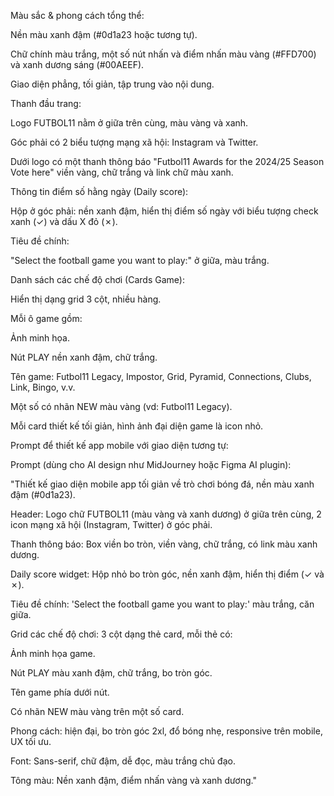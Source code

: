 Màu sắc & phong cách tổng thể:

Nền màu xanh đậm (#0d1a23 hoặc tương tự).

Chữ chính màu trắng, một số nút nhấn và điểm nhấn màu vàng (#FFD700) và xanh dương sáng (#00AEEF).

Giao diện phẳng, tối giản, tập trung vào nội dung.

Thanh đầu trang:

Logo FUTBOL11 nằm ở giữa trên cùng, màu vàng và xanh.

Góc phải có 2 biểu tượng mạng xã hội: Instagram và Twitter.

Dưới logo có một thanh thông báo "Futbol11 Awards for the 2024/25 Season Vote here" viền vàng, chữ trắng và link chữ màu xanh.

Thông tin điểm số hằng ngày (Daily score):

Hộp ở góc phải: nền xanh đậm, hiển thị điểm số ngày với biểu tượng check xanh (✓) và dấu X đỏ (✗).

Tiêu đề chính:

"Select the football game you want to play:" ở giữa, màu trắng.

Danh sách các chế độ chơi (Cards Game):

Hiển thị dạng grid 3 cột, nhiều hàng.

Mỗi ô game gồm:

Ảnh minh họa.

Nút PLAY nền xanh đậm, chữ trắng.

Tên game: Futbol11 Legacy, Impostor, Grid, Pyramid, Connections, Clubs, Link, Bingo, v.v.

Một số có nhãn NEW màu vàng (vd: Futbol11 Legacy).

Mỗi card thiết kế tối giản, hình ảnh đại diện game là icon nhỏ.

Prompt để thiết kế app mobile với giao diện tương tự:

Prompt (dùng cho AI design như MidJourney hoặc Figma AI plugin):

"Thiết kế giao diện mobile app tối giản về trò chơi bóng đá, nền màu xanh đậm (#0d1a23).

Header: Logo chữ FUTBOL11 (màu vàng và xanh dương) ở giữa trên cùng, 2 icon mạng xã hội (Instagram, Twitter) ở góc phải.

Thanh thông báo: Box viền bo tròn, viền vàng, chữ trắng, có link màu xanh dương.

Daily score widget: Hộp nhỏ bo tròn góc, nền xanh đậm, hiển thị điểm (✓ và ✗).

Tiêu đề chính: 'Select the football game you want to play:' màu trắng, căn giữa.

Grid các chế độ chơi: 3 cột dạng thẻ card, mỗi thẻ có:

Ảnh minh họa game.

Nút PLAY màu xanh đậm, chữ trắng, bo tròn góc.

Tên game phía dưới nút.

Có nhãn NEW màu vàng trên một số card.

Phong cách: hiện đại, bo tròn góc 2xl, đổ bóng nhẹ, responsive trên mobile, UX tối ưu.

Font: Sans-serif, chữ đậm, dễ đọc, màu trắng chủ đạo.

Tông màu: Nền xanh đậm, điểm nhấn vàng và xanh dương."
